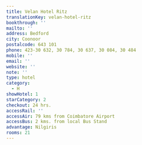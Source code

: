 ```yaml
---
title: Velan Hotel Ritz
translationKey: velan-hotel-ritz
bookthrough: ''
mailto: ''
address: Bedford
city: Coonoor
postalcode: 643 101
phone: 423-30 632, 30 784, 30 637, 30 084, 30 484
mobile: ''
email: ''
website: ''
note: ''
type: hotel
category:
  - H
showHotel: 1
starCategory: 2
checkout: 24 hrs.
accessRail: ''
accessAir: 79 kms from Coimbatore Airport
accessBus: 2 kms. from local Bus Stand
advantage: Nilgiris
rooms: 21
---
```


